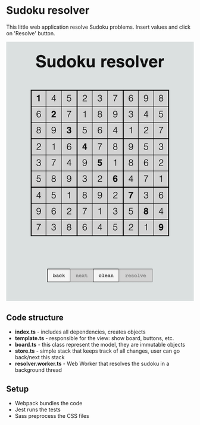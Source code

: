 # Sudoku resolver

This little web application resolve Sudoku problems. Insert values and click on 'Resolve' button.

![Sudoku resolver Screenshot](./screenshot.png)

## Code structure
- **index.ts** - includes all dependencies, creates objects 
- **template.ts** - responsible for the view: show board, buttons, etc. 
- **board.ts** - this class represent the model, they are immutable objects
- **store.ts** - simple stack that keeps track of all changes, user can go back/next this stack
- **resolver.worker.ts** - Web Worker that resolves the sudoku in a background thread

## Setup
- Webpack bundles the code
- Jest runs the tests
- Sass preprocess the CSS files